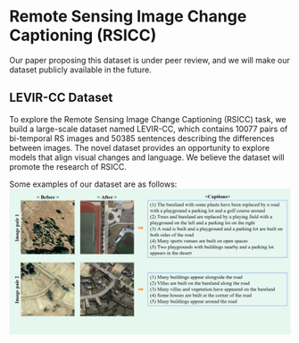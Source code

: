 # Remote Sensing Image Change Captioning (RSICC)

Our paper proposing this dataset is under peer review, and we will make our dataset publicly available in the future.

## LEVIR-CC Dataset
To explore the Remote Sensing Image Change Captioning (RSICC) task, we build a large-scale dataset named LEVIR-CC, which contains 10077 pairs of bi-temporal RS images and 50385 sentences describing the differences between images. The novel dataset provides an opportunity to explore models that align visual changes and language. We believe the dataset will promote the research of RSICC. 

Some examples of our dataset are as follows:
![Image text](Example/Example.png)

